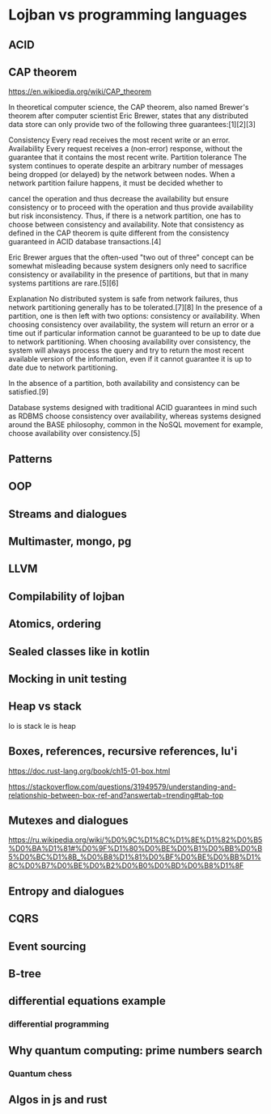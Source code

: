 # Lojban vs programming languages

## ACID

## CAP theorem

<https://en.wikipedia.org/wiki/CAP_theorem>

In theoretical computer science, the CAP theorem, also named Brewer's theorem after computer scientist Eric Brewer, states that any distributed data store can only provide two of the following three guarantees:[1][2][3]

Consistency
Every read receives the most recent write or an error.
Availability
Every request receives a (non-error) response, without the guarantee that it contains the most recent write.
Partition tolerance
The system continues to operate despite an arbitrary number of messages being dropped (or delayed) by the network between nodes.
When a network partition failure happens, it must be decided whether to

cancel the operation and thus decrease the availability but ensure consistency or to
proceed with the operation and thus provide availability but risk inconsistency.
Thus, if there is a network partition, one has to choose between consistency and availability. Note that consistency as defined in the CAP theorem is quite different from the consistency guaranteed in ACID database transactions.[4]

Eric Brewer argues that the often-used "two out of three" concept can be somewhat misleading because system designers only need to sacrifice consistency or availability in the presence of partitions, but that in many systems partitions are rare.[5][6]

Explanation
No distributed system is safe from network failures, thus network partitioning generally has to be tolerated.[7][8] In the presence of a partition, one is then left with two options: consistency or availability. When choosing consistency over availability, the system will return an error or a time out if particular information cannot be guaranteed to be up to date due to network partitioning. When choosing availability over consistency, the system will always process the query and try to return the most recent available version of the information, even if it cannot guarantee it is up to date due to network partitioning.

In the absence of a partition, both availability and consistency can be satisfied.[9]

Database systems designed with traditional ACID guarantees in mind such as RDBMS choose consistency over availability, whereas systems designed around the BASE philosophy, common in the NoSQL movement for example, choose availability over consistency.[5]

## Patterns

## OOP

## Streams and dialogues

## Multimaster, mongo, pg

## LLVM

## Compilability of lojban

## Atomics, ordering

## Sealed classes like in kotlin

## Mocking in unit testing

## Heap vs stack

lo is stack
le is heap
## Boxes, references, recursive references, lu'i

<https://doc.rust-lang.org/book/ch15-01-box.html>

<https://stackoverflow.com/questions/31949579/understanding-and-relationship-between-box-ref-and?answertab=trending#tab-top>

## Mutexes and dialogues

<https://ru.wikipedia.org/wiki/%D0%9C%D1%8C%D1%8E%D1%82%D0%B5%D0%BA%D1%81#%D0%9F%D1%80%D0%BE%D0%B1%D0%BB%D0%B5%D0%BC%D1%8B_%D0%B8%D1%81%D0%BF%D0%BE%D0%BB%D1%8C%D0%B7%D0%BE%D0%B2%D0%B0%D0%BD%D0%B8%D1%8F>

## Entropy and dialogues

## CQRS

## Event sourcing

## B-tree

## differential equations example

### differential programming

## Why quantum computing: prime numbers search

### Quantum chess

## Algos in js and rust
